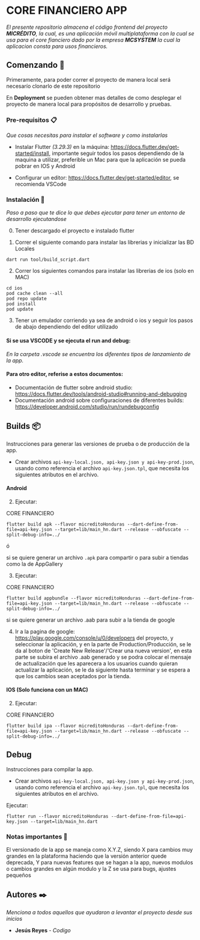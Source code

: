# CORE FINANCIERO APP

_El presente repositorio almacena el código frontend del proyecto **MICRÉDITO**, la cual, es una aplicación móvil multiplataforma con la cual se usa para el core fianciero  dado por la empresa **MCSYSTEM** la cual la aplicacion consta para usos financieros._

## Comenzando 🚀

Primeramente, para poder correr el proyecto de manera local será necesarío clonarlo de este repositorio

En **Deployment** se pueden obtener mas detalles de como desplegar el proyecto de manera local para propósitos de desarrollo y pruebas.

### Pre-requisitos 📋

_Que cosas necesitas para instalar el software y como instalarlas_

- Instalar Flutter _(3.29.3)_ en la máquina: https://docs.flutter.dev/get-started/install, importante seguir todos los pasos dependiendo de la maquina a utilizar, preferible un Mac para que la aplicación se pueda pobrar en IOS y Android

- Configurar un editor: https://docs.flutter.dev/get-started/editor, se recomienda VSCode

### Instalación 🔧

_Paso a paso que te dice lo que debes ejecutar para tener un entorno de desarrollo ejecutandose_

0. Tener descargado el proyecto e instalado flutter

1. Correr el siguiente comando para instalar las librerias y inicializar las BD Locales

```
dart run tool/build_script.dart
```

2. Correr los siguientes comandos para instalar las librerias de ios (solo en MAC)

```
cd ios
pod cache clean --all
pod repo update
pod install
pod update
```

3. Tener un emulador corriendo ya sea de android o ios y seguir los pasos de abajo dependiendo del editor utilizado

#### Si se usa VSCODE y se ejecuta el run and debug:

_En la carpeta .vscode se encuentra los diferentes tipos de lanzamiento de la app._

#### Para otro editor, referise a estos documentos:

- Documentación de flutter sobre android studio: https://docs.flutter.dev/tools/android-studio#running-and-debugging
- Documentación android sobre configuraciones de diferentes builds: https://developer.android.com/studio/run/rundebugconfig

## Builds 📦

Instrucciones para generar las versiones de prueba o de producción de la app.

- Crear archivos `api-key-local.json, api-key.json y api-key-prod.json`, usando como referencia el archivo `api-key.json.tpl`, que necesita los siguientes atributos en el archivo.

#### Android

2. Ejecutar:

CORE FINANCIERO

```
flutter build apk --flavor micreditoHonduras --dart-define-from-file=api-key.json --target=lib/main_hn.dart --release --obfuscate --split-debug-info=../
```

ó

si se quiere generar un archivo `.apk` para compartir o para subir a tiendas como la de AppGallery

3. Ejecutar:

CORE FINANCIERO

```
flutter build appbundle --flavor micreditoHonduras --dart-define-from-file=api-key.json --target=lib/main_hn.dart --release --obfuscate --split-debug-info=../
```
si se quiere generar un archivo .aab para subir a la tienda de google

4. Ir a la pagina de google: https://play.google.com/console/u/0/developers del proyecto, y seleccionar la aplicación, y en la parte de Production/Producción, se le da al boton de 'Create New Release'/'Crear una nueva version', en esta parte se subira el archivo .aab generado y se podra colocar el mensaje de actualización que les aparecera a los usuarios cuando quieran actualizar la aplicación, se le da siguiente hasta terminar y se espera a que los cambios sean aceptados por la tienda.


#### IOS (Solo funciona con un MAC)

2. Ejecutar:

CORE FINANCIERO

```
flutter build ipa --flavor micreditoHonduras --dart-define-from-file=api-key.json --target=lib/main_hn.dart --release --obfuscate --split-debug-info=../
```

## Debug
Instrucciones para compilar la app.

- Crear archivos `api-key-local.json, api-key.json y api-key-prod.json`, usando como referencia el archivo `api-key.json.tpl`, que necesita los siguientes atributos en el archivo.

Ejecutar:
```
flutter run --flavor micreditoHonduras --dart-define-from-file=api-key.json --target=lib/main_hn.dart
```

### Notas importantes 🔑

El versionado de la app se maneja como X.Y.Z, siendo X para cambios muy grandes en la plataforma haciendo que la versión anterior quede deprecada, Y para nuevas features que se hagan a la app, nuevos modulos o cambios grandes en algún modulo y la Z se usa para bugs, ajustes pequeños

## Autores ✒️

_Menciona a todos aquellos que ayudaron a levantar el proyecto desde sus inicios_

- **Jesús Reyes** - _Codigo_
